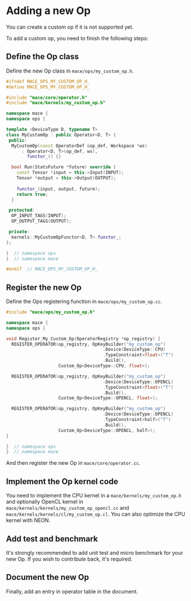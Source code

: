 Adding a new Op
===============

You can create a custom op if it is not supported yet.

To add a custom op, you need to finish the following steps:

Define the Op class
--------------------
Define the new Op class in `mace/ops/my_custom_op.h`.

```c++
#ifndef MACE_OPS_MY_CUSTOM_OP_H_
#define MACE_OPS_MY_CUSTOM_OP_H_

#include "mace/core/operator.h"
#include "mace/kernels/my_custom_op.h"

namespace mace {
namespace ops {

template <DeviceType D, typename T>
class MyCustomOp : public Operator<D, T> {
 public:
  MyCustomOp(const OperatorDef &op_def, Workspace *ws)
      : Operator<D, T>(op_def, ws),
        functor_() {}

  bool Run(StatsFuture *future) override {
    const Tensor *input = this->Input(INPUT);
    Tensor *output = this->Output(OUTPUT);
   
    functor_(input, output, future);
    return true;
  }

 protected:
  OP_INPUT_TAGS(INPUT);
  OP_OUTPUT_TAGS(OUTPUT);

 private:
  kernels::MyCustomOpFunctor<D, T> functor_;
};

}  // namespace ops
}  // namespace mace

#endif  // MACE_OPS_MY_CUSTOM_OP_H_

```

Register the new Op
--------------------
Define the Ops registering function in `mace/ops/my_custom_op.cc`.
```c++
#include "mace/ops/my_custom_op.h"

namespace mace {
namespace ops {

void Register_My_Custom_Op(OperatorRegistry *op_registry) {
  REGISTER_OPERATOR(op_registry, OpKeyBuilder("my_custom_op")
                                     .Device(DeviceType::CPU)
                                     .TypeConstraint<float>("T")
                                     .Build(),
                    Custom_Op<DeviceType::CPU, float>);

  REGISTER_OPERATOR(op_registry, OpKeyBuilder("my_custom_op")
                                     .Device(DeviceType::OPENCL)
                                     .TypeConstraint<float>("T")
                                     .Build(),
                    Custom_Op<DeviceType::OPENCL, float>);

  REGISTER_OPERATOR(op_registry, OpKeyBuilder("my_custom_op")
                                     .Device(DeviceType::OPENCL)
                                     .TypeConstraint<half>("T")
                                     .Build(),
                    Custom_Op<DeviceType::OPENCL, half>);
}

}  // namespace ops
}  // namespace mace

```
And then register the new Op in `mace/core/operator.cc`.

Implement the Op kernel code
----------------------------
You need to implement the CPU kernel in a `mace/kernels/my_custom_op.h` and
optionally OpenCL kernel in `mace/kernels/kernels/my_custom_op_opencl.cc` and
`mace/kernels/kernels/cl/my_custom_op.cl`. You can also optimize the CPU
kernel with NEON.

Add test and benchmark
----------------------
It's strongly recommended to add unit test and micro benchmark for your
new Op. If you wish to contribute back, it's required.

Document the new Op
---------------------
Finally, add an entry in operator table in the document.
